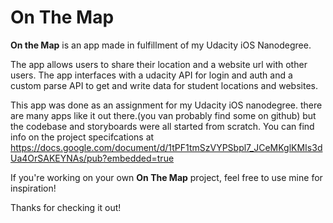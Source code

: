 # On The Map

**On the Map** is an app made in fulfillment of my Udacity iOS Nanodegree.

The app allows users to share their location and a website url with other users.
The app interfaces with a udacity API for login and auth and a custom parse API
to get and write data for student locations and websites.

This app was done as an assignment for my Udacity iOS nanodegree. there are many
apps like it out there.(you van probably find some on github) but the codebase and
storyboards were all started from scratch. You can find info on the project
specifcations at https://docs.google.com/document/d/1tPF1tmSzVYPSbpl7_JCeMKglKMIs3dUa4OrSAKEYNAs/pub?embedded=true

If you're working on your own **On The Map** project, feel free to use mine for inspiration!

Thanks for checking it out! 
